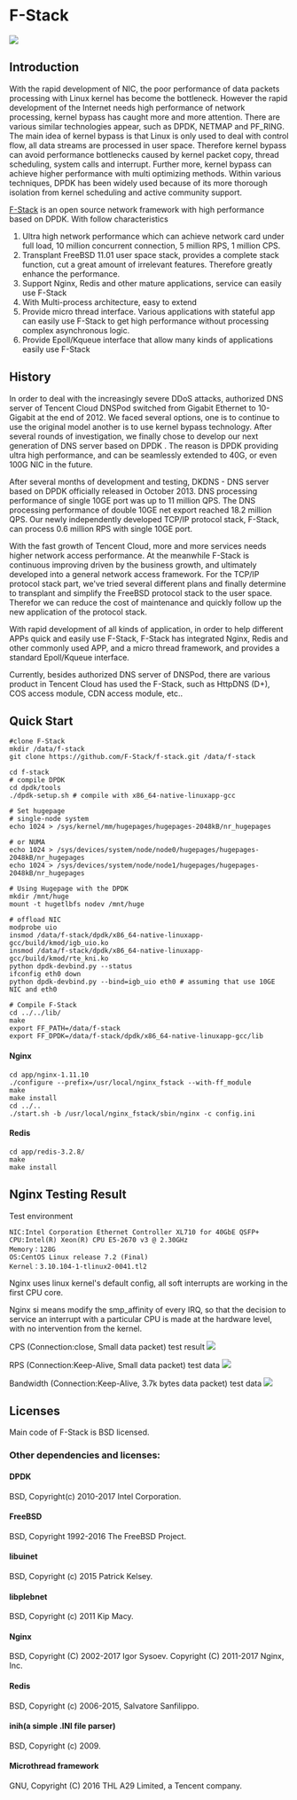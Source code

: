 # F-Stack
![](F-Stack.png)

## Introduction
With the rapid development of NIC, the poor performance of data packets processing with Linux kernel has become the bottleneck. However the rapid development of the Internet needs high performance of network processing, kernel bypass has caught more and more attention. There are various similar technologies appear, such as DPDK, NETMAP and PF_RING. The main idea of kernel bypass is that Linux is only used to deal with control flow, all data streams are processed in user space. Therefore kernel bypass can avoid performance bottlenecks caused by kernel packet copy, thread scheduling, system calls and interrupt. Further more, kernel bypass can achieve higher performance with multi optimizing methods.  Within various techniques, DPDK has been widely used because of its more thorough isolation from kernel scheduling and active community support.

[F-Stack](http://www.f-stack.org/?from=github) is an open source network framework with high performance based on DPDK. With follow characteristics

1. Ultra high network performance which can achieve network card under full load, 10 million concurrent connection, 5 million RPS, 1 million CPS.
2. Transplant FreeBSD 11.01 user space stack, provides a complete stack function, cut a great amount of irrelevant features. Therefore greatly enhance the performance.
3. Support Nginx, Redis and other mature applications, service can easily use F-Stack
4. With Multi-process architecture, easy to extend
5. Provide micro thread interface. Various applications with stateful app can easily use F-Stack to get high performance without processing complex asynchronous logic.
6. Provide Epoll/Kqueue interface that allow many kinds of applications easily use F-Stack

## History

 In order to deal with the increasingly severe DDoS attacks, authorized DNS server of Tencent Cloud DNSPod switched from Gigabit Ethernet to 10-Gigabit at the end of 2012. We faced several options, one is to continue to use the original model another is to use kernel bypass technology. After several rounds of investigation, we finally chose to develop our next generation of DNS server based on DPDK . The reason is DPDK providing  ultra high performance, and can be seamlessly extended to 40G, or even 100G NIC in the future. 

After several months of development and testing, DKDNS - DNS server based on DPDK officially released in October 2013. DNS processing performance of single 10GE port was up to 11 million QPS. The DNS processing performance of double 10GE net export reached 18.2 million QPS. Our newly independently developed TCP/IP protocol stack, F-Stack, can process 0.6 million RPS with single 10GE port.

 With the fast growth of Tencent Cloud, more and more services needs higher network access performance. At the meanwhile F-Stack is continuous improving driven by the business growth, and ultimately developed into a general network access framework. For the TCP/IP protocol stack part, we've tried several different plans and finally determine to transplant and simplify the FreeBSD protocol stack to the user space. Therefor we can reduce the cost of maintenance and quickly follow up the new application of the protocol stack.

With rapid development of all kinds of application, in order to help different APPs quick and easily use F-Stack, F-Stack has integrated Nginx, Redis and other commonly used APP, and a micro thread framework, and provides a standard Epoll/Kqueue interface.

Currently, besides authorized DNS server of DNSPod, there are various product in Tencent Cloud has used the F-Stack, such as HttpDNS (D+), COS access module, CDN access module, etc..

## Quick Start

    #clone F-Stack
    mkdir /data/f-stack
    git clone https://github.com/F-Stack/f-stack.git /data/f-stack
    
    cd f-stack
    # compile DPDK
    cd dpdk/tools
    ./dpdk-setup.sh # compile with x86_64-native-linuxapp-gcc
    
    # Set hugepage
    # single-node system
    echo 1024 > /sys/kernel/mm/hugepages/hugepages-2048kB/nr_hugepages

    # or NUMA
    echo 1024 > /sys/devices/system/node/node0/hugepages/hugepages-2048kB/nr_hugepages
    echo 1024 > /sys/devices/system/node/node1/hugepages/hugepages-2048kB/nr_hugepages
	
    # Using Hugepage with the DPDK
    mkdir /mnt/huge
    mount -t hugetlbfs nodev /mnt/huge
	
    # offload NIC
    modprobe uio
    insmod /data/f-stack/dpdk/x86_64-native-linuxapp-gcc/build/kmod/igb_uio.ko
    insmod /data/f-stack/dpdk/x86_64-native-linuxapp-gcc/build/kmod/rte_kni.ko
    python dpdk-devbind.py --status
    ifconfig eth0 down
    python dpdk-devbind.py --bind=igb_uio eth0 # assuming that use 10GE NIC and eth0
	
    # Compile F-Stack
    cd ../../lib/
    make
    export FF_PATH=/data/f-stack
    export FF_DPDK=/data/f-stack/dpdk/x86_64-native-linuxapp-gcc/lib

#### Nginx

    cd app/nginx-1.11.10
    ./configure --prefix=/usr/local/nginx_fstack --with-ff_module
    make
    make install
    cd ../..
    ./start.sh -b /usr/local/nginx_fstack/sbin/nginx -c config.ini

#### Redis

    cd app/redis-3.2.8/
    make
    make install


## Nginx Testing Result 

Test environment

    NIC:Intel Corporation Ethernet Controller XL710 for 40GbE QSFP+
    CPU:Intel(R) Xeon(R) CPU E5-2670 v3 @ 2.30GHz
    Memory：128G
    OS:CentOS Linux release 7.2 (Final)
    Kernel：3.10.104-1-tlinux2-0041.tl2

Nginx uses linux kernel's default config, all soft interrupts are working in the first CPU core.

Nginx si means modify the smp_affinity of every IRQ, so that the decision to service an interrupt with a particular CPU is made at the hardware level, with no intervention from the kernel. 


CPS (Connection:close, Small data packet)  test result
![](http://i.imgur.com/PvCRmXR.png)

RPS (Connection:Keep-Alive, Small data packet) test data
![](http://i.imgur.com/CTDPx3a.png)

Bandwidth (Connection:Keep-Alive, 3.7k bytes data packet) test data
![](http://i.imgur.com/1ZM6yT9.png)

## Licenses

Main code of F-Stack is BSD licensed.

### Other dependencies and licenses:

#### DPDK

BSD, Copyright(c) 2010-2017 Intel Corporation.

#### FreeBSD

BSD, Copyright 1992-2016 The FreeBSD Project.

#### libuinet
BSD, Copyright (c) 2015 Patrick Kelsey.

#### libplebnet
BSD, Copyright (c) 2011 Kip Macy.

#### Nginx

BSD, Copyright (C) 2002-2017 Igor Sysoev. Copyright (C) 2011-2017 Nginx, Inc.

#### Redis

BSD,  Copyright (c) 2006-2015, Salvatore Sanfilippo.

#### inih(a simple .INI file parser)
BSD, Copyright (c) 2009.

#### Microthread framework

GNU, Copyright (C) 2016 THL A29 Limited, a Tencent company.
